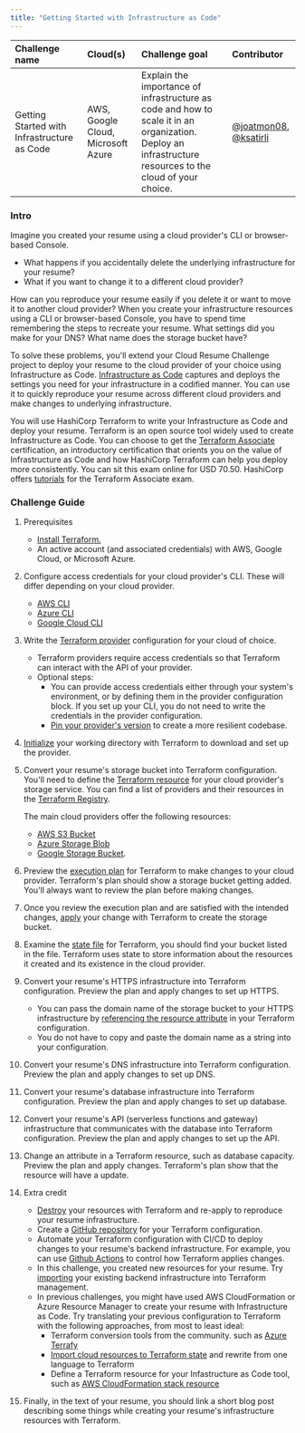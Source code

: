 ```yaml
---
title: "Getting Started with Infrastructure as Code"
---
```


| Challenge name | Cloud(s) | Challenge goal | Contributor |
| :--- | :--- | :--- | :--- |
| Getting Started with Infrastructure as Code | AWS, Google Cloud, Microsoft Azure | Explain the importance of infrastructure as code and how to scale it in an organization. Deploy an infrastructure resources to the cloud of your choice. | [@joatmon08](https://github.com/joatmon08), [@ksatirli](https://github.com/ksatirli) |

### Intro

Imagine you created your resume using a cloud provider's CLI or browser-based Console.

* What happens if you accidentally delete the underlying infrastructure for your resume?
* What if you want to change it to a different cloud provider?

How can you reproduce your resume easily if you delete it or want to move it to another cloud provider? When you create your infrastructure resources using a CLI or browser-based Console, you have to spend time remembering the steps to recreate your resume. What settings did you make for your DNS? What name does the storage bucket have?

To solve these problems, you'll extend your Cloud Resume Challenge project to deploy your resume to the cloud provider of your choice using Infrastructure as Code. [Infrastructure as Code](https://www.hashicorp.com/resources/what-is-infrastructure-as-code) captures and deploys the settings you need for your infrastructure in a codified manner. You can use it to quickly reproduce your resume across different cloud providers and make changes to underlying infrastructure.

You will use HashiCorp Terraform to write your Infrastructure as Code and deploy your resume. Terraform is an open source tool widely used to create Infrastructure as Code. You can choose to get the [Terraform Associate](https://www.hashicorp.com/certification/terraform-associate) certification, an introductory certification that orients you on the value of Infrastructure as Code and how HashiCorp Terraform can help you deploy more consistently. You can sit this exam online for USD 70.50. HashiCorp offers [tutorials](https://learn.hashicorp.com/collections/terraform/certification-associate-tutorials) for the Terraform Associate exam.

### Challenge Guide

1. Prerequisites
    * [Install Terraform.](https://learn.hashicorp.com/tutorials/terraform/install-cli)
    * An active account (and associated credentials) with AWS, Google Cloud, or Microsoft Azure.

1. Configure access credentials for your cloud provider's CLI. These will differ depending on your cloud provider.
   * [AWS CLI](https://docs.aws.amazon.com/cli/latest/userguide/cli-chap-configure.html)
   * [Azure CLI](https://docs.microsoft.com/en-us/cli/azure/authenticate-azure-cli)
   * [Google Cloud CLI](https://cloud.google.com/sdk/docs/initializing)

1. Write the [Terraform provider](https://www.terraform.io/language/providers/configuration) configuration for your cloud of choice.
    * Terraform providers require access credentials so that Terraform can interact with the API of your provider.
    * Optional steps:
      * You can provide access credentials either through your system's environment, or by defining them in the provider configuration block. If you set up your CLI, you do not need to write the credentials in the provider configuration.
      * [Pin your provider's version](https://www.terraform.io/language/providers/requirements) to create a more resilient codebase.

1. [Initialize](https://www.terraform.io/cli/init) your working directory with Terraform to download and set up the provider.

1. Convert your resume's storage bucket into Terraform configuration.
   You'll need to define the [Terraform resource](https://www.terraform.io/language/resources) for your cloud provider's storage service. You can find a list of providers and their resources in the [Terraform Registry](https://registry.terraform.io/).

   The main cloud providers offer the following resources:

   * [AWS S3 Bucket](https://registry.terraform.io/providers/hashicorp/aws/latest/docs/resources/s3_bucket)
   * [Azure Storage Blob](https://registry.terraform.io/providers/hashicorp/azurerm/latest/docs/resources/storage_blob)
   * [Google Storage Bucket](https://registry.terraform.io/providers/hashicorp/google/latest/docs/resources/storage_bucket).

1. Preview the [execution plan](https://www.terraform.io/cli/commands/plan) for Terraform to make changes to your cloud provider. Terraform's plan should show a storage bucket getting added. You'll always want to review the plan before making changes.

1. Once you review the execution plan and are satisfied with the intended changes, [apply](https://www.terraform.io/cli/commands/apply) your change with Terraform to create the storage bucket.

1. Examine the [state file](https://www.terraform.io/language/state) for Terraform, you should find your bucket listed in the file. Terraform uses state to store information about the resources it created and its existence in the cloud provider.

1. Convert your resume's HTTPS infrastructure into Terraform configuration. Preview the plan and apply changes to set up HTTPS.
   * You can pass the domain name of the storage bucket to your HTTPS infrastructure by [referencing the resource attribute](https://www.terraform.io/language/expressions/references#references-to-resource-attributes) in your Terraform configuration.
   * You do not have to copy and paste the domain name as a string into your configuration.

1. Convert your resume's DNS infrastructure into Terraform configuration. Preview the plan and apply changes to set up DNS.

1. Convert your resume's database infrastructure into Terraform configuration. Preview the plan and apply changes to set up database.

1. Convert your resume's API (serverless functions and gateway) infrastructure that communicates with the database into Terraform configuration. Preview the plan and apply changes to set up the API.

1. Change an attribute in a Terraform resource, such as database capacity. Preview the plan and apply changes. Terraform's plan show that the resource will have a update.

1. Extra credit
    * [Destroy](https://www.terraform.io/cli/commands/destroy) your resources with Terraform and re-apply to reproduce your resume infrastructure.
    * Create a [GitHub repository](https://help.github.com/en/github/creating-cloning-and-archiving-repositories/creating-a-new-repository) for your Terraform configuration.
    * Automate your Terraform configuration with CI/CD to deploy changes to your resume's backend infrastructure. For example, you can use [Github Actions](https://learn.hashicorp.com/tutorials/terraform/github-actions) to control how Terraform applies changes.
    * In this challenge, you created new resources for your resume. Try [importing](https://learn.hashicorp.com/tutorials/terraform/state-import) your existing backend infrastructure into Terraform management.
    * In previous challenges, you might have used AWS CloudFormation or Azure Resource Manager to create your resume with Infrastructure as Code. Try translating your previous configuration to Terraform with the following approaches, from most
      to least ideal:
      * Terraform conversion tools from the community. such as [Azure Terrafy](https://github.com/Azure/aztfy)
      * [Import cloud resources to Terraform state](https://learn.hashicorp.com/tutorials/terraform/state-import) and rewrite from one language to Terraform
      * Define a Terraform resource for your Infastructure as Code tool, such as [AWS CloudFormation stack resource](https://registry.terraform.io/providers/hashicorp/aws/latest/docs/resources/cloudformation_stack)

1. Finally, in the text of your resume, you should link a short blog post describing some things while creating your resume's infrastructure resources with Terraform.